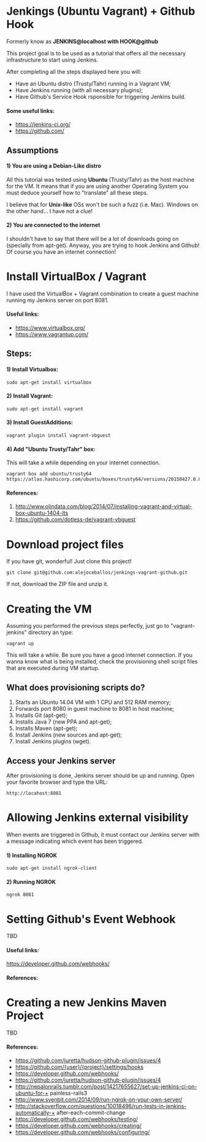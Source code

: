 ﻿# **Jenkings (Ubuntu Vagrant) + Github Hook**
Formerly know as **JENKINS@localhost with HOOK@github**

This project goal is to be used as a tutorial that offers all the necessary infrastructure to start using Jenkins. 

After completing all the steps displayed here you will:

+ Have an Ubuntu distro (Trusty/Tahr) running in a Vagrant VM;
+ Have Jenkins running (with all necessary plugins);
+ Have Github's Service Hook rsponsible for triggering Jenkins build.

#### Some useful links:

+ https://jenkins-ci.org/
+ https://github.com/

## Assumptions

#### 1) You are using a Debian-Like distro

All this tutorial was tested using **Ubuntu** (Trusty/Tahr) as the host machine for the VM. It means that if you are using another Operating System you must deduce yourself how to "translate" all these steps. 

I believe that for **Unix-like** OSs won't be such a fuzz (i.e. Mac). Windows on the other hand... I have not a clue!

#### 2) You are connected to the internet

I shouldn't have to say that there will be a lot of downloads going on (specially from apt-get). Anyway, you are trying to hook Jenkins and Github! Of course you have an internet connection!

# **Install** VirtualBox / Vagrant

I have used the VirtualBox + Vagrant combination to create a guest machine running my Jenkins server on port 8081.

#### Useful links:

+ https://www.virtualbox.org/
+ https://www.vagrantup.com/

## Steps:

#### 1) Install Virtualbox:

    sudo apt-get install virtualbox

#### 2) Install Vagrant:

    sudo apt-get install vagrant

#### 3) Install GuestAdditions:

    vagrant plugin install vagrant-vbguest

#### 4) Add "Ubuntu Trusty/Tahr" box:

This will take a while depending on your internet connection.

    vagrant box add ubuntu/trusty64 https://atlas.hashicorp.com/ubuntu/boxes/trusty64/versions/20150427.0.0/providers/virtualbox.box

#### References: 

1. http://www.olindata.com/blog/2014/07/installing-vagrant-and-virtual-box-ubuntu-1404-lts
2. https://github.com/dotless-de/vagrant-vbguest


# **Download** project files

If you have git, wonderful! Just clone this project!

    git clone git@github.com:alejoceballos/jenkings-vagrant-github.git
    
If not, download the ZIP file and unzip it.

# **Creating** the VM

Assuming you performed the previous steps perfectly, just go to "vagrant-jenkins" directory an type:

    vagrant up
    
This will take a while. Be sure you have a good internet connection. If you wanna know what is being installed, check the provisioning shell script files that are executed during VM startup.

## What does provisioning scripts do?

1. Starts an Ubuntu 14.04 VM with 1 CPU and 512 RAM memory;
2. Forwards port 8080 in guest machine to 8081 in host machine; 
3. Installs Git (apt-get);
4. Installs Java 7 (new PPA and apt-get);
5. Installs Maven (apt-get);
6. Install Jenkins (new sources and apt-get);
7. Install Jenkins plugins (wget).

## Access your Jenkins server

After provisioning is done, Jenkins server should be up and running. Open your favorite browser and type the URL:

    http://locahost:8081

# **Allowing** Jenkins external visibility

When events are triggered in Github, it must contact our Jenkins server with a message indicating which event has been triggered. 

#### 1) Installing NGROK

    sudo apt-get install ngrok-client
    
#### 2) Running NGROK

    ngrok 8081    

# **Setting** Github's Event Webhook

TBD 

#### Useful links:

https://developer.github.com/webhooks/

#### References:

# **Creating** a new Jenkins Maven Project

TBD 

#### References:

+ https://github.com/juretta/hudson-github-plugin/issues/4
+ https://github.com/{user}/{project}/settings/hooks
+ https://developer.github.com/webhooks/
+ https://github.com/juretta/hudson-github-plugin/issues/4
+ http://nepalonrails.tumblr.com/post/14217655627/set-up-jenkins-ci-on-ubuntu-for-+ painless-rails3
+ http://www.svenbit.com/2014/09/run-ngrok-on-your-own-server/
+ http://stackoverflow.com/questions/10018496/run-tests-in-jenkins-automatically-+ after-each-commit-change
+ https://developer.github.com/webhooks/testing/
+ https://developer.github.com/webhooks/creating/
+ https://developer.github.com/webhooks/configuring/